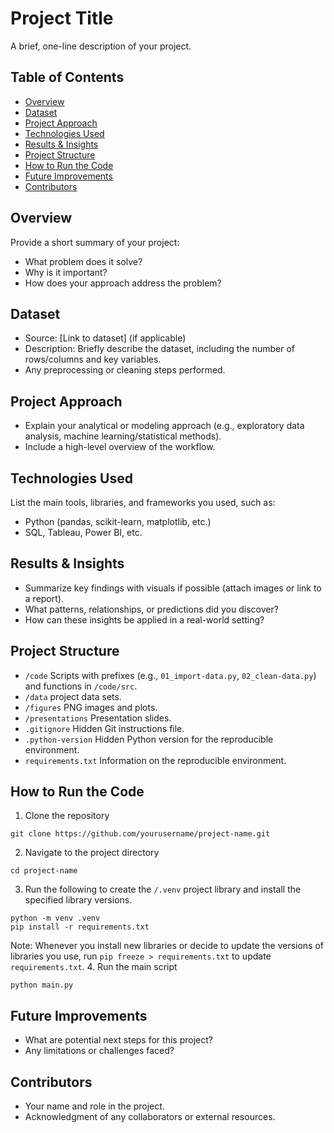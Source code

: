 # Project Title
A brief, one-line description of your project.

## Table of Contents
- [Overview](#Overview)
- [Dataset](#dataset)
- [Project Approach](#project-approach)
- [Technologies Used](#technologies-used)
- [Results & Insights](#results--insights)
- [Project Structure](#project-structure)
- [How to Run the Code](#how-to-run-the-code)
- [Future Improvements](#future-improvements)
- [Contributors](#contributors)

## Overview
Provide a short summary of your project:
- What problem does it solve?
- Why is it important?
- How does your approach address the problem?

## Dataset
- Source: [Link to dataset] (if applicable)
- Description: Briefly describe the dataset, including the number of rows/columns and key variables.
- Any preprocessing or cleaning steps performed.

## Project Approach
- Explain your analytical or modeling approach (e.g., exploratory data analysis, machine learning/statistical methods).
- Include a high-level overview of the workflow.

## Technologies Used
List the main tools, libraries, and frameworks you used, such as:
- Python (pandas, scikit-learn, matplotlib, etc.)
- SQL, Tableau, Power BI, etc.

## Results & Insights
- Summarize key findings with visuals if possible (attach images or link to a report).
- What patterns, relationships, or predictions did you discover?
- How can these insights be applied in a real-world setting?

## Project Structure
- `/code` Scripts with prefixes (e.g., `01_import-data.py`,
  `02_clean-data.py`) and functions in `/code/src`.
- `/data` project data sets.
- `/figures` PNG images and plots.
- `/presentations` Presentation slides.
- `.gitignore` Hidden Git instructions file.
- `.python-version` Hidden Python version for the reproducible
  environment.
- `requirements.txt` Information on the reproducible environment.

## How to Run the Code
1. Clone the repository
```
git clone https://github.com/yourusername/project-name.git
```
2. Navigate to the project directory
```
cd project-name
```
3. Run the following to create the `/.venv` project library and install the specified library versions.
```
python -m venv .venv
pip install -r requirements.txt
```
Note: Whenever you install new libraries or decide to update the versions of
libraries you use, run `pip freeze > requirements.txt` to update
`requirements.txt`.
4. Run the main script
```
python main.py
```
## Future Improvements
- What are potential next steps for this project?
- Any limitations or challenges faced?

## Contributors
- Your name and role in the project.
- Acknowledgment of any collaborators or external resources.
